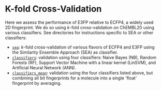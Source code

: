 # K-fold Cross-Validation

Here we assess the performance of E3FP relative to ECFP4, a widely used 2D
fingerprint. We do so using *k*-fold cross-validation on ChEMBL20 using
various classifiers. See directories for instructions specific to SEA or other
classifiers:

- [`sea`](sea): *k*-fold cross-validation of various flavors of ECFP4 and E3FP
  using the Similarity Ensemble Approach (SEA) as classifier.
- [`classifiers`](classifiers): validation using four classifiers: Naive Bayes (NB), Random Forests (RF), Support Vector Machine with a linear kernel (LinSVM), and Artificial Neural Network (ANN).
- [`classifiers_mean`](classifiers_mean): validation using the four classifiers listed above, but combining all bit fingerprints for a molecule into a single 'float' fingerprint by averaging.
